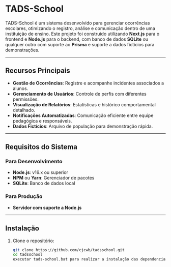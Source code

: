 # TADS-School

TADS-School é um sistema desenvolvido para gerenciar ocorrências escolares, otimizando o registro, análise e comunicação dentro de uma instituição de ensino. Este projeto foi construído utilizando **Next.js** para o frontend e **Node.js** para o backend, com banco de dados **SQLite** ou qualquer outro com suporte ao **Prisma** e suporte a dados fictícios para demonstrações.

---

## **Recursos Principais**
- **Gestão de Ocorrências**: Registre e acompanhe incidentes associados a alunos.
- **Gerenciamento de Usuários**: Controle de perfis com diferentes permissões.
- **Visualização de Relatórios**: Estatísticas e histórico comportamental detalhado.
- **Notificações Automatizadas**: Comunicação eficiente entre equipe pedagógica e responsáveis.
- **Dados Fictícios**: Arquivo de população para demonstração rápida.

---

## **Requisitos do Sistema**
### **Para Desenvolvimento**
- **Node.js**: v16.x ou superior
- **NPM** ou **Yarn**: Gerenciador de pacotes
- **SQLite**: Banco de dados local

### **Para Produção**
- **Servidor com suporte a Node.js**

---

## **Instalação**
1. Clone o repositório:
   ```bash
   git clone https://github.com/cjcwb/tadsschool.git
   cd tadsschool
   executar tads-school.bat para realizar a instalação das dependencias e iniciar o projeto
